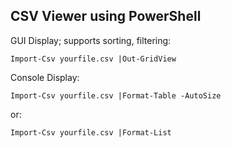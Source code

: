 ## CSV Viewer using PowerShell
GUI Display; supports sorting, filtering:
```
Import-Csv yourfile.csv |Out-GridView
```
Console Display:
```
Import-Csv yourfile.csv |Format-Table -AutoSize
```
or:
```
Import-Csv yourfile.csv |Format-List 
```
